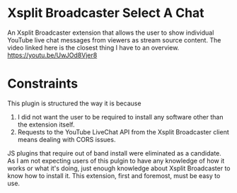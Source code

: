 # Xsplit Broadcaster Select A Chat
An Xsplit Broadcaster extension that allows the user to show individual YouTube live chat messages from viewers as stream source content. The video linked here is the closest thing I have to an overview. https://youtu.be/UwJOd8Vjer8

# Constraints  
This plugin is structured the way it is because 
1. I did not want the user to be required to install any software other than the extension itself.
2. Requests to the YouTube LiveChat API from the Xsplit Broadcaster client means dealing with CORS issues.

JS plugins that require out of band install were eliminated as a candidate. As I am not expecting users of this pulgin to have any knowledge of how it works or what it's doing, just enough knowledge about Xsplit Broadcaster to know how to install it. This extension, first and foremost, must be easy to use.
